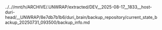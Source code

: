 ../..//mnt/h/ARCHIVE/.UNWRAP/extracted/DEV__2025-08-17__1833__host-duri-head/__UNWRAP/8e7db7b1b6/duri_brain/backup_repository/current_state_backup_20250731_093500/backup_info.md